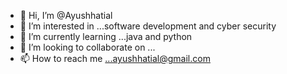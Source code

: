 - 👋 Hi, I’m @Ayushhatial
- 👀 I’m interested in ...software development and cyber security 
- 🌱 I’m currently learning ...java and python 
- 💞️ I’m looking to collaborate on ...
- 📫 How to reach me ...ayushhatial@gmail.com 

<!---
Ayushhatial/Ayushhatial is a ✨ special ✨ repository because its `README.md` (this file) appears on your GitHub profile.
You can click the Preview link to take a look at your changes.
--->
